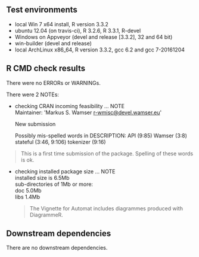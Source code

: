 ## Test environments
* local Win 7 x64 install, R version 3.3.2
* ubuntu 12.04 (on travis-ci), R 3.2.6, R 3.3.1, R-devel
* Windows on Appveyor (devel and release [3.3.2], 32 and 64 bit)
* win-builder (devel and release)
* local ArchLinux x86_64, R version 3.3.2, gcc 6.2 and gcc 7-20161204

## R CMD check results
There were no ERRORs or WARNINGs. 

There were 2 NOTEs:

*   checking CRAN incoming feasibility ... NOTE  
    Maintainer: 'Markus S. Wamser <r-wmisc@devel.wamser.eu>'  
    
    New submission  
    
    Possibly mis-spelled words in DESCRIPTION:
     API (9:85)
     Wamser (3:8)
     stateful (3:46, 9:106)
     tokenizer (9:16)
  
  > This is a first time submission of the package. Spelling of these words is ok.  

* checking installed package size ... NOTE  
  installed size is  6.5Mb  
  sub-directories of 1Mb or more:  
    doc    5.0Mb  
    libs   1.4Mb  

  > The Vignette for Automat includes diagrammes produced with DiagrammeR.

## Downstream dependencies
There are no downstream dependencies.
